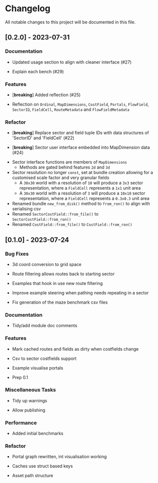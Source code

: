 # Changelog

All notable changes to this project will be documented in this file.

## [0.2.0] - 2023-07-31

### Documentation

- Updated usage section to align with cleaner interface (#27)



- Explain each bench (#29)




### Features

- [**breaking**] Added reflection (#25)

* Reflection on `Ordinal`, `MapDimensions`, `CostField`, `Portals`, `FlowField`, `SectorID`, `FieldCell`, `RouteMetadata` and `FlowFieldMetadata`


### Refactor

- [**breaking**] Replace sector and field tuple IDs with data structures of 'SectorID' and 'FieldCell' (#22)



- [**breaking**] Sector user interface embedded into MapDimension data (#24)

* Sector interface functions are members of `MapDimensions`
  * Methods are gated behind features `2d` and `3d`
* Sector resolution no longer `const`, set at bundle creation allowing for a customised scale factor and very granular fields
  * A `30x30` world with a resolution of `10` will produce a `3x3` sector representation, where a `FieldCell` represents a `1x1` unit area
  * A `30x30` world with a resolution of `3` will produce a `10x10` sector representation, where a `FieldCell` represents a `0.3x0.3` unit area
* Renamed bundle `new_from_disk()` method to `from_ron()` to align with serialising csv 
* Renamed `SectorCostField::from_file()` to `SectorCostField::from_ron()`
* Renamed `CostField::from_file()` to `CostField::from_ron()`


## [0.1.0] - 2023-07-24

### Bug Fixes

- 3d coord conversion to grid space



- Route filtering allows routes back to starting sector



- Examples that hook in use new route filtering



- Improve example steering when pathing needs repeating in a sector



- Fix generation of the maze benchmark csv files




### Documentation

- Tidy/add module doc comments




### Features

- Mark cached routes and fields as dirty when costfields change



- Csv to sector costfields support



- Example visualise portals



- Prep 0.1




### Miscellaneous Tasks

- Tidy up warnings



- Allow publishing




### Performance

- Added initial benchmarks




### Refactor

- Portal graph rewritten, int visualisation working



- Caches use struct based keys



- Asset path structure




<!-- generated by git-cliff -->
